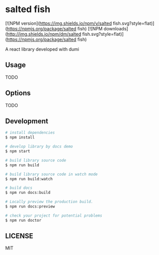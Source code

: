 # salted fish

[![NPM version](https://img.shields.io/npm/v/salted fish.svg?style=flat)](https://npmjs.org/package/salted fish)
[![NPM downloads](http://img.shields.io/npm/dm/salted fish.svg?style=flat)](https://npmjs.org/package/salted fish)

A react library developed with dumi

## Usage

TODO

## Options

TODO

## Development

```bash
# install dependencies
$ npm install

# develop library by docs demo
$ npm start

# build library source code
$ npm run build

# build library source code in watch mode
$ npm run build:watch

# build docs
$ npm run docs:build

# Locally preview the production build.
$ npm run docs:preview

# check your project for potential problems
$ npm run doctor
```

## LICENSE

MIT
